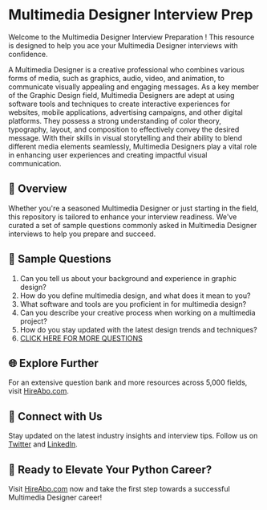 # Multimedia Designer Interview Prep

Welcome to the Multimedia Designer Interview Preparation ! This resource is designed to help you ace your Multimedia Designer interviews with confidence.

A Multimedia Designer is a creative professional who combines various forms of media, such as graphics, audio, video, and animation, to communicate visually appealing and engaging messages. As a key member of the Graphic Design field, Multimedia Designers are adept at using software tools and techniques to create interactive experiences for websites, mobile applications, advertising campaigns, and other digital platforms. They possess a strong understanding of color theory, typography, layout, and composition to effectively convey the desired message. With their skills in visual storytelling and their ability to blend different media elements seamlessly, Multimedia Designers play a vital role in enhancing user experiences and creating impactful visual communication.

## 🚀 Overview

Whether you're a seasoned Multimedia Designer or just starting in the field, this repository is tailored to enhance your interview readiness. We've curated a set of sample questions commonly asked in Multimedia Designer interviews to help you prepare and succeed.

## 📝 Sample Questions

1. Can you tell us about your background and experience in graphic design?
2. How do you define multimedia design, and what does it mean to you?
3. What software and tools are you proficient in for multimedia design?
4. Can you describe your creative process when working on a multimedia project?
5. How do you stay updated with the latest design trends and techniques?
6. [CLICK HERE FOR MORE QUESTIONS](https://hireabo.com/job/6_0_11/Multimedia%20Designer)

## 🌐 Explore Further

For an extensive question bank and more resources across 5,000 fields, visit [HireAbo.com](https://www.hireabo.com).

## 📱 Connect with Us

Stay updated on the latest industry insights and interview tips. Follow us on [Twitter](https://twitter.com/hireabo) and [LinkedIn](https://www.linkedin.com/in/hire-abo-3609972a8/).

## 🚀 Ready to Elevate Your Python Career?

Visit [HireAbo.com](https://www.hireabo.com) now and take the first step towards a successful Multimedia Designer career!